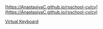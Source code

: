 [https://AnastasiyaC.github.io/rsschool-cv/cv](https://AnastasiyaC.github.io/rsschool-cv/cv)

[Virtual Keyboard](https://htmlpreview.github.io/?https://github.com/AnastasiyaC/rsschool-cv/blob/virtual-keyboard/Virtual_Keyboard/index.html)